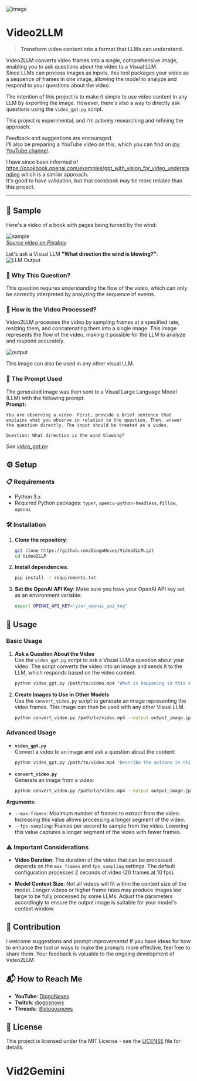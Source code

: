 ![image](https://github.com/user-attachments/assets/5ddbad92-a39f-44fb-9e26-8993c6654baa)

# Video2LLM

> **Transform video content into a format that LLMs can understand.**

Video2LLM converts video frames into a single, comprehensive image, enabling you to ask questions about the video to a Visual LLM.  
Since LLMs can process images as inputs, this tool packages your video as a sequence of frames in one image, allowing the model to analyze and respond to your questions about the video.

The intention of this project is to make it simple to use video content in any LLM by exporting the image. However, there's also a way to directly ask questions using the `video_gpt.py` script.

This project is experimental, and I’m actively researching and refining the approach.

Feedback and suggestions are encouraged.  
I'll also be preparing a YouTube video on this, which you can find on [my YouTube channel](https://youtube.com/@diogoneves?si=C7FD8V1ElaBiTxrp).

I have since been informed of https://cookbook.openai.com/examples/gpt_with_vision_for_video_understanding which is a similar approach.  
It's good to have validation, but that cookbook may be more reliable than this project.

---

## 🎥 Sample

Here's a video of a book with pages being turned by the wind:

![sample](https://github.com/user-attachments/assets/adfd8d9f-4966-4f63-905b-8d009bdaa6b9)  
_[Source video on Pixabay](https://pixabay.com/videos/book-wind-literature-education-185092/)_  


Let's ask a Visual LLM **"What direction the wind is blowing?"**:  
![LLM Output](https://github.com/user-attachments/assets/5e6c186d-529b-4b22-a7e1-c68256b28d8b)

### 💬 Why This Question?

This question requires understanding the flow of the video, which can only be correctly interpreted by analyzing the sequence of events.

### 📼 How is the Video Processed?

Video2LLM processes the video by sampling frames at a specified rate, resizing them, and concatenating them into a single image. This image represents the flow of the video, making it possible for the LLM to analyze and respond accurately.  

![output](https://github.com/user-attachments/assets/50a4836d-a930-45f7-bc45-f991750c2c8c)

This image can also be used in any other visual LLM.  

### 💬 The Prompt Used

The generated image was then sent to a Visual Large Language Model (LLM) with the following prompt:  
**Prompt:**
```
You are observing a video. First, provide a brief sentence that explains what you observe in relation to the question. Then, answer the question directly. The input should be treated as a video.

Question: What direction is the wind blowing?
```
_See [video_gpt.py](video_gpt.py)_

## ⚙️ Setup

### 📋 Requirements

- Python 3.x
- Required Python packages: `typer`, `opencv-python-headless`, `Pillow`, `openai`

### 🛠 Installation

1. **Clone the repository**:
   ```bash
   git clone https://github.com/DiogoNeves/Video2LLM.git
   cd Video2LLM
   ```
2. **Install dependencies**:
   ```bash
   pip install -r requirements.txt
   ```

3. **Set the OpenAI API Key**:
   Make sure you have your OpenAI API key set as an environment variable:
   ```bash
   export OPENAI_API_KEY="your_openai_api_key"
   ```

## 🚀 Usage

### Basic Usage

1. **Ask a Question About the Video**  
   Use the `video_gpt.py` script to ask a Visual LLM a question about your video. The script converts the video into an image and sends it to the LLM, which responds based on the video content.

   ```bash
   python video_gpt.py /path/to/video.mp4 "What is happening in this video?"
   ```

2. **Create Images to Use in Other Models**  
   Use the `convert_video.py` script to generate an image representing the video frames. This image can then be used with any other Visual LLM.

   ```bash
   python convert_video.py /path/to/video.mp4 --output output_image.jpg
   ```

### Advanced Usage

- **`video_gpt.py`**  
  Convert a video to an image and ask a question about the content:
  
  ```bash
  python video_gpt.py /path/to/video.mp4 "Describe the actions in this video." --max-frames 30 --fps-sampling 5
  ```

- **`convert_video.py`**  
  Generate an image from a video:
  
  ```bash
  python convert_video.py /path/to/video.mp4 --output output_image.jpg --max-frames 30 --fps-sampling 5
  ```

**Arguments:**
  - `--max-frames`: Maximum number of frames to extract from the video. Increasing this value allows processing a longer segment of the video.
  - `--fps-sampling`: Frames per second to sample from the video. Lowering this value captures a longer segment of the video with fewer frames.

### ⚠️ Important Considerations

- **Video Duration**: The duration of the video that can be processed depends on the `max_frames` and `fps_sampling` settings. The default configuration processes 2 seconds of video (20 frames at 10 fps).
  
- **Model Context Size**: Not all videos will fit within the context size of the model. Longer videos or higher frame rates may produce images too large to be fully processed by some LLMs. Adjust the parameters accordingly to ensure the output image is suitable for your model's context window.

## 🤝 Contribution

I welcome suggestions and prompt improvements! If you have ideas for how to enhance the tool or ways to make the prompts more effective, feel free to share them. Your feedback is valuable to the ongoing development of Video2LLM.

## 📬 How to Reach Me

- **YouTube**: [DiogoNeves](http://www.youtube.com/@DiogoNeves)
- **Twitch**: [diogosnows](https://www.twitch.tv/diogosnows)
- **Threads**: [@diogosnows](https://www.threads.net/@diogosnows)

## 📄 License

This project is licensed under the MIT License - see the [LICENSE](LICENSE) file for details.
# Vid2Gemini

